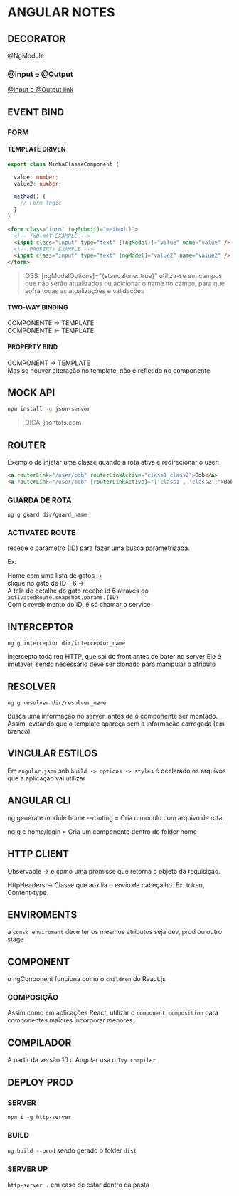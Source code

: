 # ANGULAR NOTES

## DECORATOR

@NgModule

### @Input e @Output

[@Input e @Output link](https://angular.io/guide/inputs-outputs)

## EVENT BIND

### FORM

#### TEMPLATE DRIVEN

```typescript
export class MinhaClasseComponent {

  value: number;
  value2: number;

  method() {
    // Form logic
  }
}
```

```html
<form class="form" (ngSubmit)="method()">
  <!-- TWO-WAY EXAMPLE -->
  <input class="input" type="text" [(ngModel)]="value" name="value" />
  <!-- PROPERTY EXAMPLE -->
  <input class="input" type="text" [ngModel]="value2" name="value2" />
</form>
```

>OBS: [ngModelOptions]="{standalone: true}" utiliza-se em campos que não serão atualizados ou adicionar o name no campo, para que sofra todas as atualizações e validações

#### TWO-WAY BINDING

COMPONENTE -> TEMPLATE  
COMPONENTE <- TEMPLATE

#### PROPERTY BIND

COMPONENT -> TEMPLATE  
Mas se houver alteração no template, não é refletido no componente

## MOCK API

```bash
npm install -g json-server
```

>DICA: jsontots.com

## ROUTER

Exemplo de injetar uma classe quando a rota ativa e redirecionar o user:

```html
<a routerLink="/user/bob" routerLinkActive="class1 class2">Bob</a>
<a routerLink="/user/bob" [routerLinkActive]="['class1', 'class2']">Bob</a>
```

### GUARDA DE ROTA

`ng g guard dir/guard_name`

### ACTIVATED ROUTE

recebe o parametro (ID) para fazer uma busca parametrizada.

Ex:

Home com uma lista de gatos ->  
clique no gato de ID - 6 ->  
A tela de detalhe do gato recebe id 6 atraves do `activatedRoute.snapshot.params.{ID}`  
Com o revebimento do ID, é só chamar o service

## INTERCEPTOR

`ng g interceptor dir/interceptor_name`

Intercepta toda req HTTP, que sai do front antes de bater no server
Ele é imutavel, sendo necessário deve ser clonado para manipular o atributo

## RESOLVER

`ng g resolver dir/resolver_name`

Busca uma informação no server, antes de o componente ser montado. Assim, evitando que o template apareça sem a informação carregada (em branco)

## VINCULAR ESTILOS

Em `angular.json` sob `build -> options -> styles` é declarado os arquivos que a aplicação vai utilizar

## ANGULAR CLI

ng generate module home --routing = Cria o modulo com arquivo de rota.

ng g c home/login = Cria um componente dentro do folder home

## HTTP CLIENT

Observable -> e como uma promisse que retorna o objeto da requisição.

HttpHeaders -> Classe que auxilia o envio de cabeçalho. Ex: token, Content-type.

## ENVIROMENTS

a `const enviroment` deve ter os mesmos atributos seja dev, prod ou outro stage

## COMPONENT

o ngConponent funciona como o `children` do React.js

### COMPOSIÇÃO

Assim como em aplicações React, utilizar o `component composition` para componentes maiores incorporar menores.

## COMPILADOR

A partir da versão 10 o Angular usa o `Ivy compiler`

## DEPLOY PROD

### SERVER

`npm i -g http-server`

### BUILD

`ng build --prod` sendo gerado o folder `dist`

### SERVER UP

`http-server .` em caso de estar dentro da pasta
